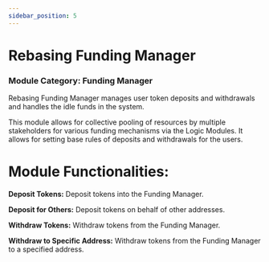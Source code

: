 ```yaml
---
sidebar_position: 5
---
```


# Rebasing Funding Manager
### Module Category: Funding Manager


Rebasing Funding Manager manages user token deposits and withdrawals and handles the idle funds in the system. 

This module allows for collective pooling of resources by multiple stakeholders for various funding mechanisms via the Logic Modules. It allows for setting base rules of deposits and withdrawals for the users. 


# Module Functionalities:

**Deposit Tokens:** Deposit tokens into the Funding Manager. 

**Deposit for Others:** Deposit tokens on behalf of other addresses.

**Withdraw Tokens:** Withdraw tokens from the Funding Manager.

**Withdraw to Specific Address:** Withdraw tokens from the Funding Manager to a specified address.


